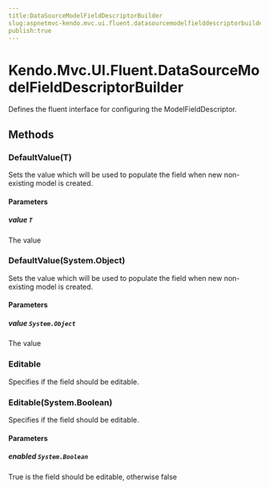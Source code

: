 ```yaml
---
title:DataSourceModelFieldDescriptorBuilder
slug:aspnetmvc-kendo.mvc.ui.fluent.datasourcemodelfielddescriptorbuilder
publish:true
---
```


# Kendo.Mvc.UI.Fluent.DataSourceModelFieldDescriptorBuilder
Defines the fluent interface for configuring the ModelFieldDescriptor.



## Methods

### DefaultValue(T)
Sets the value which will be used to populate the field when new non-existing model is created.


#### Parameters

##### value `T`
The value




### DefaultValue(System.Object)
Sets the value which will be used to populate the field when new non-existing model is created.


#### Parameters

##### value `System.Object`
The value




### Editable
Specifies if the field should be editable.




### Editable(System.Boolean)
Specifies if the field should be editable.


#### Parameters

##### enabled `System.Boolean`
True is the field should be editable, otherwise false





